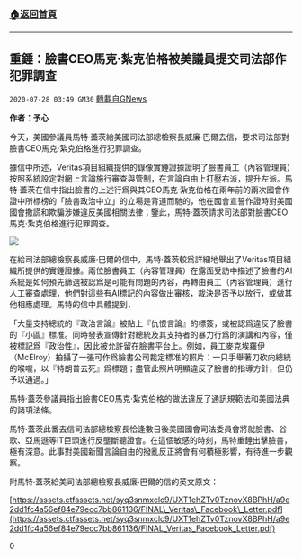 ###  [:house:返回首頁](https://github.com/ourhimalayas/txt)
---

## 重錘：臉書CEO馬克·紮克伯格被美議員提交司法部作犯罪調查
`2020-07-28 03:49 GM30` [轉載自GNews](https://gnews.org/zh-hant/278149/)

**作者：予心**

今天，美國參議員馬特·蓋茨給美國司法部總檢察長威廉·巴爾去信，要求司法部對臉書CEO馬克·紮克伯格進行犯罪調查。

據信中所述，Veritas項目組織提供的錄像實錘證據證明了臉書員工（內容管理員）按照系統設定對網上言論施行審查與管制，在言論自由上打壓右派，提升左派。馬特·蓋茨在信中指出臉書的上述行爲與其CEO馬克·紮克伯格在兩年前的兩次國會作證中所標榜的「臉書政治中立」的立場是背道而馳的，他在國會宣誓作證時對美國國會撒謊和欺騙涉嫌違反美國相關法律；鑒此，馬特·蓋茨請求司法部對臉書CEO馬克·紮克伯格進行犯罪調查。

![](https://s3.amazonaws.com/gnews-media-offload/wp-content/uploads/2020/07/28034621/FsGQVLWfMgSk1BK_NHJ6x_mdfebd-1.jpg)

在給司法部總檢察長威廉·巴爾的信中，馬特·蓋茨較爲詳細地舉出了Veritas項目組織所提供的實錘證據。兩位臉書員工（內容管理員）在露面受訪中描述了臉書的AI系統是如何預先篩選被認爲是可能有問題的內容，再轉由員工（內容管理員）進行人工審查處理，他們對這些有AI標記的內容做出審核，裁決是否予以放行，或做其他相應處理。馬特的信中具體提到，

「大量支持總統的『政治言論』被貼上『仇恨言論』的標簽，或被認爲違反了臉書的『小區』標准。同時發表宣傳針對總統及其支持者的暴力行爲的演講和內容，僅被標記爲『政治性』，因此被允許留在臉書平台上。例如，員工麥克埃羅伊（McElroy）拍攝了一張可作爲臉書公司裁定標准的照片：一只手舉著刀砍向總統的喉嚨，以『特朗普去死』爲標題；盡管此照片明顯違反了臉書的指導方針，但仍予以通過。」

馬特·蓋茨參議員指出臉書CEO馬克·紮克伯格的做法違反了通訊規範法和美國法典的諸項法條。

馬特·蓋茨此番去信司法部總檢察長恰逢數日後美國國會司法委員會將就臉書、谷歌、亞馬遜等IT巨頭進行反壟斷聽證會。在這個敏感的時刻，馬特重錘出擊臉書，極有深意。此事對美國新聞言論自由的撥亂反正將會有何積極影響，有待進一步觀察。

附馬特·蓋茨給美司法部總檢察長威廉·巴爾的信的英文原文：

[https://assets.ctfassets.net/syq3snmxclc9/UXT1ehZTv0TznovX8BPhH/a9e2dd1fc4a56ef84e79ecc7bb861136/FINAL\_Veritas\_Facebook\_Letter.pdf](https://assets.ctfassets.net/syq3snmxclc9/UXT1ehZTv0TznovX8BPhH/a9e2dd1fc4a56ef84e79ecc7bb861136/FINAL_Veritas_Facebook_Letter.pdf)

0
